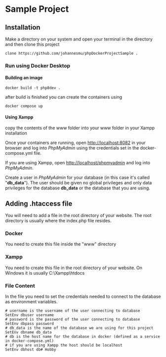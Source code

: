 # Sample Project
## Installation
Make a directory on your system and open your terminal in the directory and then clone this project
```
clone https://github.com/johannesmu/phpDockerProjectSample .
```
### Run using Docker Desktop
#### Building an image
```
docker build -t php8dev .
```
after build is finished you can create the containers using
```
docker compose up
```
#### Using Xampp
copy the contents of the www folder into your www folder in your Xampp installation

Once your containers are running, open [http://localhost:8082](http://localhost:8082) in your browser and log into *PhpMyAdmin* using the credentials set in the docker-compose.yml file. 

If you are using Xampp, open [http://localhost/phpmyadmin](http://localhost/phpmyadmi) and log into *PhpMyAdmin*. 

Create a user in *PhpMyAdmin* for your database (in this case it's called "**db_data**"). The user should be given no global privileges and only data privileges for the database **db_data** or the database that you are using.

## Adding .htaccess file
You will need to add a file in the root directory of your website. The root directory is usually where the index.php file resides.
### Docker
You need to create this file inside the "www" directory
### Xampp
You need to create this file in the root directory of your website. On Windows it is usually C:\Xampp\htdocs
### File Content
In the file you need to set the credentials needed to connect to the database as environment variables.
```
# username is the username of the user connecting to database
SetEnv dbuser username
# password is the password of the user connecting to database
SetEnv dbpass password
# db_data is the name of the database we are using for this project
SetEnv dbname db_data
# db is the host name for the database in docker (defined as a service in docker-compose.yml)
# if you are using Xampp the host should be localhost
SetEnv dbhost db# Hobby
